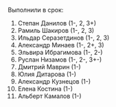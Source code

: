 Выполнили в срок:
1. Степан Данилов (1-, 2, 3+)
1. Рамиль Шакиров (1-, 2, 3)
1. Ильдар Серазетдинов (1-, 2, 3)
1. Александр Минаев (1-, 2+, 3)
1. Эльвира Ибрагимова (1-, 2-)
1. Руслан Низамов (1-, 2-, 3+-)
1. Дмитрий Маврин (1-)
1. Юлия Дитарова (1-)
1. Александр Кузнецов (1-)
1. Елена Костина (1-)
1. Альберт Камалов (1-)